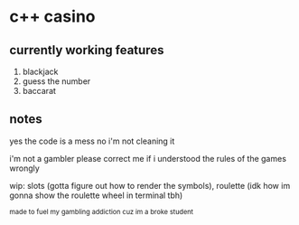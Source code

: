 # c++ casino

## currently working features
1. blackjack
2. guess the number
3. baccarat

## notes
yes the code is a mess no i'm not cleaning it

i'm not a gambler please correct me if i understood the rules of the games wrongly

wip: slots (gotta figure out how to render the symbols), roulette (idk how im gonna show the roulette wheel in terminal tbh)

<sub>made to fuel my gambling addiction cuz im a broke student</sub>

